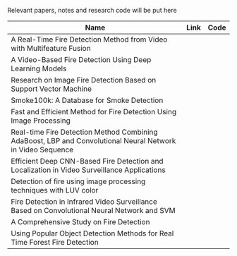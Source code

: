 Relevant papers, notes and research code will be put here

| Name                                                                                                       | Link | Code |
| ---------------------------------------------------------------------------------------------------------- | ---- | ---- |
| A Real-Time Fire Detection Method from Video with Multifeature Fusion                                      |      |      |
| A Video-Based Fire Detection Using Deep Learning Models                                                    |      |      |
| Research on Image Fire Detection Based on Support Vector Machine                                           |      |      |
| Smoke100k: A Database for Smoke Detection                                                                  |      |      |
| Fast and Efficient Method for Fire Detection Using Image Processing                                        |      |      |
| Real-time Fire Detection Method Combining AdaBoost, LBP and Convolutional Neural Network in Video Sequence |      |      |
| Efficient Deep CNN-Based Fire Detection and Localization in Video Surveillance Applications                |      |      |
| Detection of fire using image processing techniques with LUV color                                         |      |      |
| Fire Detection in Infrared Video Surveillance Based on Convolutional Neural Network and SVM                |      |      |
| A Comprehensive Study on Fire Detection                                                                    |      |      |
| Using Popular Object Detection Methods for Real Time Forest Fire Detection                                 |      |      |